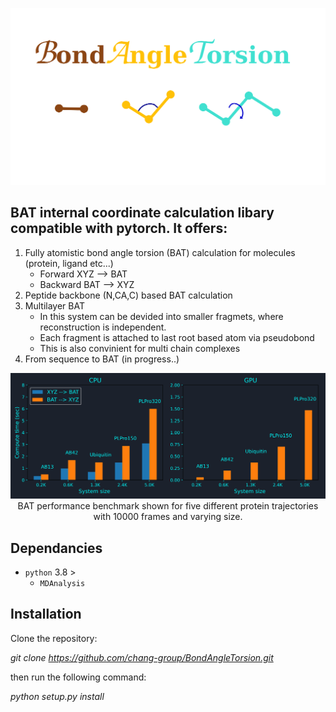 
<p align="center">
  <img src="docs/figs/logo.png">
</p>

## BAT internal coordinate calculation libary compatible with pytorch. It offers:

1. Fully atomistic bond angle torsion (BAT) calculation for molecules (protein, ligand etc...)
   * Forward  XYZ --> BAT
   * Backward BAT --> XYZ
2. Peptide backbone (N,CA,C) based BAT calculation
3. Multilayer BAT
   * In this system can be devided into smaller fragmets, where reconstruction is
   independent.
   * Each fragment is attached to last root based atom via pseudobond
   * This is also convinient for multi chain complexes 
4. From sequence to BAT (in progress..)


<p align="center">
  <img src="tests/benchmark/Benchmark.png">
  <imgcaption>BAT performance benchmark shown for five different protein
  		 trajectories with 10000 frames and varying size.
</p>
    

## Dependancies
- `python` 3.8 >
  - `MDAnalysis`

## Installation

Clone the repository:

*git clone https://github.com/chang-group/BondAngleTorsion.git*

then run the following command:

*python setup.py install*




